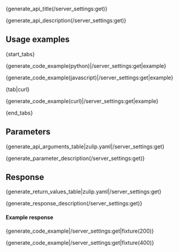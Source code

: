 {generate_api_title(/server_settings:get)}

{generate_api_description(/server_settings:get)}

## Usage examples

{start_tabs}

{generate_code_example(python)|/server_settings:get|example}

{generate_code_example(javascript)|/server_settings:get|example}

{tab|curl}

{generate_code_example(curl)|/server_settings:get|example}

{end_tabs}

## Parameters

{generate_api_arguments_table|zulip.yaml|/server_settings:get}

{generate_parameter_description(/server_settings:get)}

## Response

{generate_return_values_table|zulip.yaml|/server_settings:get}

{generate_response_description(/server_settings:get)}

#### Example response

{generate_code_example|/server_settings:get|fixture(200)}

{generate_code_example|/server_settings:get|fixture(400)}
